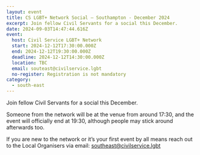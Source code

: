 ```yaml
---
layout: event
title: CS LGBT+ Network Social – Southampton - December 2024
excerpt: Join fellow Civil Servants for a social this December.
date: 2024-09-03T14:47:44.616Z
event:
  host: Civil Service LGBT+ Network
  start: 2024-12-12T17:30:00.000Z
  end: 2024-12-12T19:30:00.000Z
  deadline: 2024-12-12T14:30:00.000Z
  location: TBC
  email: souteast@civilservice.lgbt
  no-register: Registration is not mandatory
category:
  - south-east
---
```

Join fellow Civil Servants for a social this December.  

Someone from the network will be at the venue from around 17:30, and the event will officially end at 19:30, although people may stick around afterwards too.

If you are new to the network or it’s your first event by all means reach out to the Local Organisers via email: [southeast@civilservice.lgbt](mailto:southeast@civilservice.lgbt)